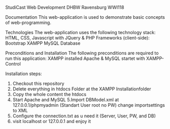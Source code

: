 StudiCast
Web Development DHBW Ravensburg WWI118

Documentation
This web-application is used to demonstrate basic concepts of web-programming.

Technologies
The web-application uses the following technology stack:
HTML, CSS, Javascript with JQuery & PHP
Frameworks (client-side): Bootstrap
XAMPP
MySQL Database

Preconditions and Installation
The following preconditions are required to run this application:
XAMPP installed
Apache & MySQL startet with XAMPP-Control

Installation steps:
1. Checkout this repository
2. Delete everything in htdocs Folder at the XAMPP Installationfolder
3. Copy the whole content the htdocs
4. Start Apache and MySQL
5.Import DBModel.xml at 127.0.0.1/phpmyadmin (Standart User root no PW) change importsettings to XML
6. Configure the connection.txt as u need it (Server, User, PW, and DB)
7. visit localhost or 127.0.0.1 and enjoy it
